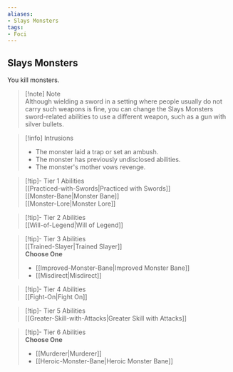 ```yaml
---
aliases:
- Slays Monsters
tags:
- Foci
---
```


  
## Slays Monsters  
You kill monsters.  

>[!note] Note  
>Although wielding a sword in a setting where people usually do not carry such weapons is fine, you can change the Slays Monsters sword-related abilities to use a different weapon, such as a gun with silver bullets. 
  

>[!info] Intrusions  
>- The monster laid a trap or set an ambush.  
>- The monster has previously undisclosed abilities.  
>- The monster's mother vows revenge.  


>[!tip]- Tier 1 Abilities  
> [[Practiced-with-Swords|Practiced with Swords]]  
> [[Monster-Bane|Monster Bane]]  
> [[Monster-Lore|Monster Lore]]  


>[!tip]- Tier 2 Abilities  
> [[Will-of-Legend|Will of Legend]]  


>[!tip]- Tier 3 Abilities  
> [[Trained-Slayer|Trained Slayer]]  
> **Choose One**  
>- [[Improved-Monster-Bane|Improved Monster Bane]]  
>- [[Misdirect|Misdirect]]  


>[!tip]- Tier 4 Abilities  
> [[Fight-On|Fight On]]  


>[!tip]- Tier 5 Abilities  
> [[Greater-Skill-with-Attacks|Greater Skill with Attacks]]  


>[!tip]- Tier 6 Abilities  
> **Choose One**  
>- [[Murderer|Murderer]]  
>- [[Heroic-Monster-Bane|Heroic Monster Bane]]
